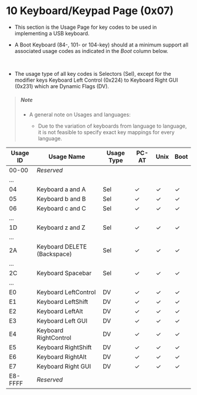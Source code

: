 # 10 Keyboard/Keypad Page (0x07)

- This section is the Usage Page for key codes to be used in implementing a USB keyboard.

- A Boot Keyboard (84-, 101- or 104-key) should at a minimum support all associated usage codes as indicated in the *Boot* column below.

<br>

- The usage type of all key codes is Selectors (Sel), except for the modifier keys Keyboard Left Control (0x224) to Keyboard Right GUI (0x231) which are Dynamic Flags (DV).

> ##### Note
>
> - A general note on Usages and languages:
>
>   - Due to the variation of keyboards from language to language, it is not feasible to specify exact key mappings for every language.

|Usage ID|Usage Name|Usage Type|PC-AT|Unix|Boot|
|-|-|-|-|-|-|
|00-00|*Reserved*|||||
|...|||||||
|04|Keyboard a and A|Sel|✓|✓|✓|4/101/104|
|05|Keyboard b and B|Sel|✓|✓|✓|4/101/104|
|06|Keyboard c and C|Sel|✓|✓|✓|4/101/104|
|...|||||||
|1D|Keyboard z and Z|Sel|✓|✓|✓|4/101/104|
|...|||||||
|2A|Keyboard DELETE (Backspace)|Sel|✓|✓|✓|4/101/104|
|...|||||||
|2C|Keyboard Spacebar|Sel|✓|✓|✓|4/101/104|
|...|||||||
|E0|Keyboard LeftControl|DV|✓|✓|✓|4/101/104|
|E1|Keyboard LeftShift|DV|✓|✓|✓|4/101/104|
|E2|Keyboard LeftAlt|DV|✓|✓|✓|4/101/104|
|E3|Keyboard Left GUI|DV|✓|✓|✓|104|
|E4|Keyboard RightControl|DV|✓|✓|✓|101/104|
|E5|Keyboard RightShift|DV|✓|✓|✓|4/101/104|
|E6|Keyboard RightAlt|DV|✓|✓|✓|101/104|
|E7|Keyboard Right GUI|DV|✓|✓|✓|104|
|E8-FFFF|*Reserved*|||||||
